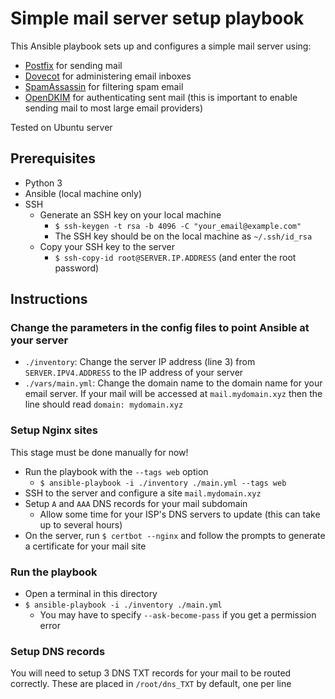 # Simple mail server setup playbook

This Ansible playbook sets up and configures a simple mail server using:

* [Postfix](https://www.postfix.org/) for sending mail
* [Dovecot](https://www.dovecot.org/) for administering email inboxes
* [SpamAssassin](https://spamassassin.apache.org/) for filtering spam email
* [OpenDKIM](http://www.opendkim.org/) for authenticating sent mail (this is
important to enable sending mail to most large email providers)

Tested on Ubuntu server

## Prerequisites

* Python 3
* Ansible (local machine only)
* SSH
  * Generate an SSH key on your local machine
    * `$ ssh-keygen -t rsa -b 4096 -C "your_email@example.com"`
    * The SSH key should be on the local machine as `~/.ssh/id_rsa`
  * Copy your SSH key to the server
    * `$ ssh-copy-id root@SERVER.IP.ADDRESS` (and enter the root password)

## Instructions

### Change the parameters in the config files to point Ansible at your server

* `./inventory`: Change the server IP address (line 3) from
`SERVER.IPV4.ADDRESS` to the IP address of your server
* `./vars/main.yml`: Change the domain name to the domain name for your email
server. If your mail will be accessed at `mail.mydomain.xyz` then the line
should read `domain: mydomain.xyz`

### Setup Nginx sites

This stage must be done manually for now!

* Run the playbook with the `--tags web` option
  * `$ ansible-playbook -i ./inventory ./main.yml --tags web`
* SSH to the server and configure a site `mail.mydomain.xyz`
* Setup `A` and `AAA` DNS records for your mail subdomain
  * Allow some time for your ISP's DNS servers to update (this can take up to
  several hours)
* On the server, run `$ certbot --nginx` and follow the prompts to generate a
certificate for your mail site

### Run the playbook

* Open a terminal in this directory
* `$ ansible-playbook -i ./inventory ./main.yml`
  * You may have to specify `--ask-become-pass` if you get a permission error

### Setup DNS records

You will need to setup 3 DNS TXT records for your mail to be routed correctly.
These are placed in `/root/dns_TXT` by default, one per line
